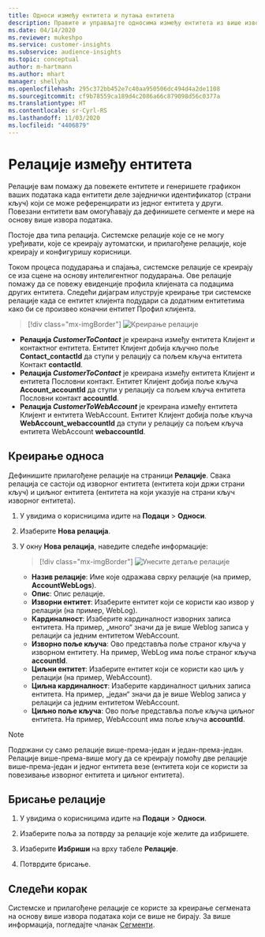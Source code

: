 ```yaml
---
title: Односи између ентитета и путања ентитета
description: Правите и управљајте односима између ентитета из више извора података.
ms.date: 04/14/2020
ms.reviewer: mukeshpo
ms.service: customer-insights
ms.subservice: audience-insights
ms.topic: conceptual
author: m-hartmann
ms.author: mhart
manager: shellyha
ms.openlocfilehash: 295c372bb452e7c40aa950506dc494d4a2de1108
ms.sourcegitcommit: cf9b78559ca189d4c2086a66c879098d56c0377a
ms.translationtype: HT
ms.contentlocale: sr-Cyrl-RS
ms.lasthandoff: 11/03/2020
ms.locfileid: "4406879"
---
```

# <a name="relationships-between-entities"></a>Релације између ентитета

Релације вам помажу да повежете ентитете и генеришете графикон ваших података када ентитети деле заједнички идентификатор (страни кључ) који се може референцирати из једног ентитета у други. Повезани ентитети вам омогућавају да дефинишете сегменте и мере на основу више извора података.

Постоје два типа релација. Системске релације које се не могу уређивати, које се креирају аутоматски, и прилагођене релације, које креирају и конфигуришу корисници.

Током процеса подударања и спајања, системске релације се креирају се иза сцене на основу интелигентног подударања. Ове релације помажу да се повежу евиденције профила клијената са подацима других ентитета. Следећи дијаграм илуструје креирање три системске релације када се ентитет клијента подудари са додатним ентитетима како би се произвео коначни ентитет Профил клијента.

> [!div class="mx-imgBorder"]
> ![Креирање релације](media/relationships-entities-merge.png "Креирање релације")

- **Релација *CustomerToContact*** је креирана између ентитета Клијент и контактног ентитета. Ентитет Клијент добија кључно поље **Contact_contactId** да ступи у релацију са пољем кључа ентитета Контакт **contactId**.
- **Релација _CustomerToContact_** је креирана између ентитета Клијент и ентитета Пословни контакт. Ентитет Клијент добија поље кључа **Account_accountId** да ступи у релацију са пољем кључа ентитета Пословни контакт **accountId**.
- **Релација _CustomerToWebAccount_** је креирана између ентитета Клијент и ентитета WebAccount. Ентитет Клијент добија поље кључа **WebAccount_webaccountId** да ступи у релацију са пољем кључа ентитета WebAccount **webaccountId**.

## <a name="create-a-relationship"></a>Креирање односа

Дефинишите прилагођене релације на страници **Релације**. Свака релација се састоји од изворног ентитета (ентитета који држи страни кључ) и циљног ентитета (ентитета на који указује на страни кључ изворног ентитета).

1. У увидима о корисницима идите на **Подаци** > **Односи**.

2. Изаберите **Нова релација**.

3. У окну **Нова релација**, наведите следеће информације:

   > [!div class="mx-imgBorder"]
   > ![Унесите детаље релације](media/relationships-add.png "Унесите детаље релације")

   - **Назив релације**: Име које одражава сврху релације (на пример, **AccountWebLogs**).
   - **Опис**: Опис релације.
   - **Изворни ентитет**: Изаберите ентитет који се користи као извор у релацији (на пример, WebLog).
   - **Кардиналност**: Изаберите кардиналност изворних записа ентитета. На пример, „много“ значи да је више Weblog записа у релацији са једним ентитетом WebAccount.
   - **Изворно поље кључа**: Ово представља поље страног кључа у изворном ентитету. На пример, WebLog има поље страног кључа **accountId**.
   - **Циљни ентитет**: Изаберите ентитет који се користи као циљ у релацији (на пример, WebAccount).
   - **Циљна кардиналност**: Изаберите кардиналност циљних записа ентитета. На пример, „један“ значи да је више Weblog записа у релацији са једним ентитетом WebAccount.
   - **Циљно поље кључа**: Ово поље представља поље кључа циљног ентитета. На пример, WebAccount има поље кључа **accountId**.

> [!NOTE]
> Подржани су само релације више-према-један и један-према-један. Релације више-према-више могу да се креирају помоћу две релације више-према-један и једног ентитета везе (ентитета који се користи за повезивање изворног ентитета и циљног ентитета).

## <a name="delete-a-relationship"></a>Брисање релације

1. У увидима о корисницима идите на **Подаци** > **Односи**.

2. Изаберите поља за потврду за релације које желите да избришете.

3. Изаберите **Избриши** на врху табеле **Релације**.

4. Потврдите брисање.

## <a name="next-step"></a>Следећи корак

Системске и прилагођене релације се користе за креирање сегмената на основу више извора података који се више не бирају. За више информација, погледајте чланак [Сегменти](segments.md).
